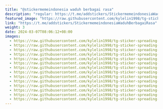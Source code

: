 ```yaml
---
title: "@stickermemeindonesia waduh berbagai rasa"
description: "regular: https://t.me/addstickers/StickermemeindonesiaWaduhBerbagaiRasa"
featured_image: "https://raw.githubusercontent.com/kylelin1998/tg-sticker-spreading-worldwide-images/main/img/5e361a05-ad66-4efc-acc5-a9c9bea4b21b.jpg"
link: "https://t.me/addstickers/StickermemeindonesiaWaduhBerbagaiRasa"
weight: 3
date: 2024-03-07T08:06:12+08:00
images:
  - https://raw.githubusercontent.com/kylelin1998/tg-sticker-spreading-worldwide-images/main/img/5e361a05-ad66-4efc-acc5-a9c9bea4b21b.jpg
  - https://raw.githubusercontent.com/kylelin1998/tg-sticker-spreading-worldwide-images/main/img/0f07827e-3ca5-4ce4-a9d1-c2a3c40356b1.jpg
  - https://raw.githubusercontent.com/kylelin1998/tg-sticker-spreading-worldwide-images/main/img/b1b31299-8089-4d0f-b493-881d013ae8da.jpg
  - https://raw.githubusercontent.com/kylelin1998/tg-sticker-spreading-worldwide-images/main/img/532bb6e4-0784-45b8-9533-d1be1ddb5137.jpg
  - https://raw.githubusercontent.com/kylelin1998/tg-sticker-spreading-worldwide-images/main/img/4ac8d7a0-764c-427e-8e7e-ae5e08444e2c.jpg
  - https://raw.githubusercontent.com/kylelin1998/tg-sticker-spreading-worldwide-images/main/img/6bfc2551-54c0-42b4-bdc4-c20686b36e80.jpg
  - https://raw.githubusercontent.com/kylelin1998/tg-sticker-spreading-worldwide-images/main/img/71db7339-fb22-4aae-9e04-f8c6363a57d6.jpg
  - https://raw.githubusercontent.com/kylelin1998/tg-sticker-spreading-worldwide-images/main/img/ab61062e-c8dd-41ac-8cc2-0de4b7e01414.jpg
  - https://raw.githubusercontent.com/kylelin1998/tg-sticker-spreading-worldwide-images/main/img/b5c35eff-7e8a-4102-90b9-9ff61d8ee7de.jpg
  - https://raw.githubusercontent.com/kylelin1998/tg-sticker-spreading-worldwide-images/main/img/0217d89c-0098-4518-8854-a56d81693ddb.jpg
  - https://raw.githubusercontent.com/kylelin1998/tg-sticker-spreading-worldwide-images/main/img/c2f2017b-c1cf-4107-b375-a58e688f1d9b.jpg
  - https://raw.githubusercontent.com/kylelin1998/tg-sticker-spreading-worldwide-images/main/img/68f91b0d-d0c8-4e1f-b5cf-06d1bd930ac6.jpg
  - https://raw.githubusercontent.com/kylelin1998/tg-sticker-spreading-worldwide-images/main/img/7a2f4168-f190-4ccb-8d45-f8da2a477c54.jpg
  - https://raw.githubusercontent.com/kylelin1998/tg-sticker-spreading-worldwide-images/main/img/370080dd-ab14-4e60-837c-d99df587a985.jpg
---
```

